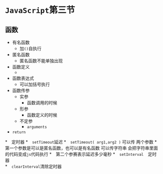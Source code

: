 # `JavaScript`第三节

## 函数

* 有名函数
  * 加`()`自执行
* 匿名函数
  * 匿名函数不能单独出现	
* 函数定义
  * ​
* 函数表达式
  * 可以加括号执行
* 函数传参
  * 实参 
    * 函数调用的时候
  * 形参
    * 函数定义的时候
  * 不定参
    *  `arguments`
* `return `











*　定时器
  *　`setTimeout`延迟 
    *　`setTimeout( arg1,arg2 )` 可以传 两个参数
    *　第一个参数是可以是匿名函数，也可以是有名函数   可以传字符串 会把字符串里面的代码变成`js`代码执行 
    *　第二个参赛表示延迟多少毫秒
  *　`setInterval  `定时器  
  *　`clearInterval`清除定时器 

